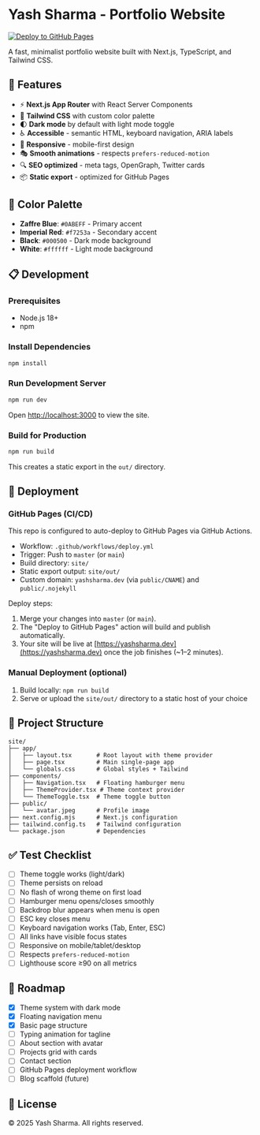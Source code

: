 # Yash Sharma - Portfolio Website

[![Deploy to GitHub Pages](https://github.com/jnanic/jnanic.github.io/actions/workflows/deploy.yml/badge.svg)](https://github.com/jnanic/jnanic.github.io/actions/workflows/deploy.yml)

A fast, minimalist portfolio website built with Next.js, TypeScript, and Tailwind CSS.

## 🚀 Features

- ⚡ **Next.js App Router** with React Server Components
- 🎨 **Tailwind CSS** with custom color palette
- 🌓 **Dark mode** by default with light mode toggle
- ♿ **Accessible** - semantic HTML, keyboard navigation, ARIA labels
- 📱 **Responsive** - mobile-first design
- 🎭 **Smooth animations** - respects `prefers-reduced-motion`
- 🔍 **SEO optimized** - meta tags, OpenGraph, Twitter cards
- 📦 **Static export** - optimized for GitHub Pages

## 🎨 Color Palette

- **Zaffre Blue**: `#0ABEFF` - Primary accent
- **Imperial Red**: `#f7253a` - Secondary accent
- **Black**: `#000500` - Dark mode background
- **White**: `#ffffff` - Light mode background

## 📋 Development

### Prerequisites

- Node.js 18+
- npm

### Install Dependencies

```bash
npm install
```

### Run Development Server

```bash
npm run dev
```

Open [http://localhost:3000](http://localhost:3000) to view the site.

### Build for Production

```bash
npm run build
```

This creates a static export in the `out/` directory.

## 🚢 Deployment

### GitHub Pages (CI/CD)

This repo is configured to auto-deploy to GitHub Pages via GitHub Actions.

- Workflow: `.github/workflows/deploy.yml`
- Trigger: Push to `master` (or `main`)
- Build directory: `site/`
- Static export output: `site/out/`
- Custom domain: `yashsharma.dev` (via `public/CNAME`) and `public/.nojekyll`

Deploy steps:

1. Merge your changes into `master` (or `main`).
2. The "Deploy to GitHub Pages" action will build and publish automatically.
3. Your site will be live at [https://yashsharma.dev](https://yashsharma.dev) once the job finishes (~1–2 minutes).

### Manual Deployment (optional)

1. Build locally: `npm run build`
2. Serve or upload the `site/out/` directory to a static host of your choice

## 📁 Project Structure

```text
site/
├── app/
│   ├── layout.tsx       # Root layout with theme provider
│   ├── page.tsx         # Main single-page app
│   └── globals.css      # Global styles + Tailwind
├── components/
│   ├── Navigation.tsx   # Floating hamburger menu
│   ├── ThemeProvider.tsx # Theme context provider
│   └── ThemeToggle.tsx  # Theme toggle button
├── public/
│   └── avatar.jpeg      # Profile image
├── next.config.mjs      # Next.js configuration
├── tailwind.config.ts   # Tailwind configuration
└── package.json         # Dependencies
```

## ✅ Test Checklist

- [ ] Theme toggle works (light/dark)
- [ ] Theme persists on reload
- [ ] No flash of wrong theme on first load
- [ ] Hamburger menu opens/closes smoothly
- [ ] Backdrop blur appears when menu is open
- [ ] ESC key closes menu
- [ ] Keyboard navigation works (Tab, Enter, ESC)
- [ ] All links have visible focus states
- [ ] Responsive on mobile/tablet/desktop
- [ ] Respects `prefers-reduced-motion`
- [ ] Lighthouse score ≥90 on all metrics

## 🎯 Roadmap

- [x] Theme system with dark mode
- [x] Floating navigation menu
- [x] Basic page structure
- [ ] Typing animation for tagline
- [ ] About section with avatar
- [ ] Projects grid with cards
- [ ] Contact section
- [ ] GitHub Pages deployment workflow
- [ ] Blog scaffold (future)

## 📝 License

© 2025 Yash Sharma. All rights reserved.
